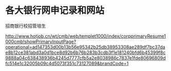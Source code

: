 # 各大银行网申记录和网站


招商银行校招管培生

http://www.hotjob.cn/wt/cmb/web/templet1000/index/corpprimaryResume1000cmb!showPrimaryInputPage?operational=ad147353d00b13b56e95342b25db38953308ae289df7bc37dae8b12ce381abd3a0d1bce8d92b6b76b283b3cdb3f1e181240bfd6b45399f8c9888a04c638438936b4245d7777cfb5a2e8038986c7837e1fde80696809dfc514e1c32005b09c4d5073f351c73127089&brandCode=1




